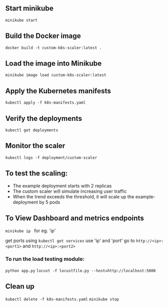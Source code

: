 ## Start minikube
`minikube start`
## Build the Docker image
```docker build -t custom-k8s-scaler:latest . ```

## Load the image into Minikube
```minikube image load custom-k8s-scaler:latest ```

## Apply the Kubernetes manifests
```kubectl apply -f k8s-manifests.yaml```

## Verify the deployments
```kubectl get deployments```

## Monitor the scaler
```kubectl logs -f deployment/custom-scaler```

## To test the scaling:
 - The example deployment starts with 2 replicas
 - The custom scaler will simulate increasing user traffic
 - When the trend exceeds the threshold, it will scale up the example-deployment by 5 pods
## To View Dashboard and metrics endpoints
```minikube ip ``` 
for eg. 'ip'

get ports using ```kubectl get services```
use 'ip' and 'port'  go to  ```http://<ip>:<port1>```   and  ```http://<ip>:<port2>```

### To run the load testing module: ###
```python app.py```
```locust -f locustfile.py --host=http://localhost:5000```


## Clean up
```kubectl delete -f k8s-manifests.yaml```
```minikube stop ```

